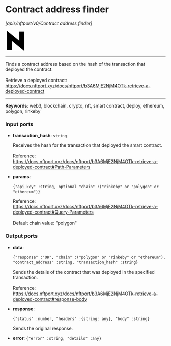 # Contract address finder

_[apis/nftport/v0/Contract address finder]_

![icon](</assets/icons/352b98b2-6df6-4a21-93e1-a31cf5b9311d.png>)

---

Finds a contract address based on the hash of the transaction that deployed the contract.<br>
<br>
Retrieve a deployed contract:<br>
https://docs.nftport.xyz/docs/nftport/b3A6MjE2NjM4OTk-retrieve-a-deployed-contract<br>

---

__Keywords__: web3, blockchain, crypto, nft, smart contract, deploy, ethereum, polygon, rinkeby

### Input ports

* __transaction_hash__: ` string `

    Receives the hash for the transaction that deployed the smart contract.<br>
    <br>
    Reference:<br>
    https://docs.nftport.xyz/docs/nftport/b3A6MjE2NjM4OTk-retrieve-a-deployed-contract#Path-Parameters<br>


* __params__: 
    ```
    {"api_key" :string, optional "chain" :("rinkeby" or "polygon" or "ethereum")}
    ```

    Reference:<br>
    https://docs.nftport.xyz/docs/nftport/b3A6MjE2NjM4OTk-retrieve-a-deployed-contract#Query-Parameters<br>
    <br>
    Default chain value: "polygon"<br>

### Output ports

* __data__: 
    ```
    {"response" :"OK", "chain" :("polygon" or "rinkeby" or "ethereum"), "contract_address" :string, "transaction_hash" :string}
    ```

    Sends the details of the contract that was deployed in the specified transaction.<br>
    <br>
    Reference:<br>
    https://docs.nftport.xyz/docs/nftport/b3A6MjE2NjM4OTk-retrieve-a-deployed-contract#response-body<br>


* __response__: 
    ```
    {"status" :number, "headers" :{string: any}, "body" :string}
    ```

    Sends the original response.<br>


* __error__: ` {"error" :string, "details" :any} `

